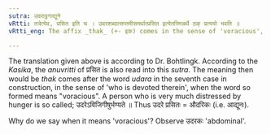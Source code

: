 ```yaml
---
sutra: उदराट्ठगाद्यूने
vRtti: तत्रेत्येव, प्रसित इति च । उदरशब्दात्सप्तमीसमर्थात्प्रसित इत्येतस्मिन्नर्थे ठक् प्रत्ययो भवति ॥
vRtti_eng: The affix _thak_ (+- इक) comes in the sense of 'voracious', after the word _udara_.

---
```

The translation given above is according to Dr. Bohtlingk. According to the _Kasika_, the _anuvritti_ of प्रसित is also read into this _sutra_. The meaning then would be _thak_ comes after the word _udara_ in the seventh case in construction, in the sense of 'who is devoted therein', when the word so formed means "voracious". A person who is very much distressed by hunger is so called; उदरेऽविजिगीषुर्भण्यते ॥ Thus उदरे प्रसितः = औदरिकः (i.e. आद्यूनः).

Why do we say when it means 'voracious'? Observe उदरकः 'abdominal'.